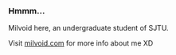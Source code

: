 ### Hmmm...

Milvoid here, an undergraduate student of SJTU.

Visit [milvoid.com](https://www.milvoid.com/) for more info about me XD
